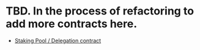 # TBD. In the process of refactoring to add more contracts here.

- [Staking Pool / Delegation contract](./staking-pool/)
